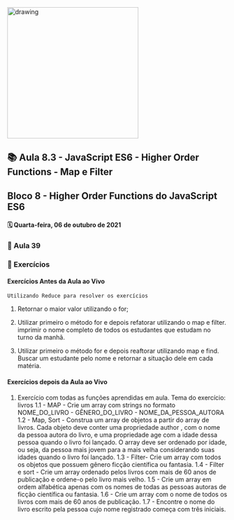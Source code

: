 <img src="https://user-images.githubusercontent.com/87394535/129942939-007fc304-2ac0-431d-b018-685951e5750f.png" alt="drawing" width="300"/>

## 📚 Aula 8.3 - JavaScript ES6 - Higher Order Functions - Map e Filter

## Bloco 8 - Higher Order Functions do JavaScript ES6

#### 🗓️ Quarta-feira, 06 de outubro de 2021

### 📖 Aula 39

### 📓 Exercícios

#### Exercícios Antes da Aula ao Vivo

    Utilizando Reduce para resolver os exercícios

1. Retornar o maior valor utilizando o for;

2. Utilizar primeiro o método for e depois refatorar utilizando o map e filter. imprimir o nome completo de todos os estudantes que estudam no turno da manhã.

3. Utilizar primeiro o método for e depois reaftorar utilizando map e find. Buscar um estudante pelo nome e retornar a situação dele em cada matéria.

#### Exercícios depois da Aula ao Vivo

1. Exercício com todas as funções aprendidas em aula. Tema do exercício: livros
   1.1 - MAP - Crie um array com strings no formato NOME_DO_LIVRO - GÊNERO_DO_LIVRO - NOME_DA_PESSOA_AUTORA
   1.2 - Map, Sort - Construa um array de objetos a partir do array de livros. Cada objeto deve conter uma propriedade author , com o nome da pessoa autora do livro, e uma propriedade age com a idade dessa pessoa quando o livro foi lançado. O array deve ser ordenado por idade, ou seja, da pessoa mais jovem para a mais velha considerando suas idades quando o livro foi lançado.
   1.3 - Filter- Crie um array com todos os objetos que possuem gênero ficção científica ou fantasia.
   1.4 - Filter e sort - Crie um array ordenado pelos livros com mais de 60 anos de publicação e ordene-o pelo livro mais velho.
   1.5 - Crie um array em ordem alfabética apenas com os nomes de todas as pessoas autoras de ficção científica ou fantasia.
   1.6 - Crie um array com o nome de todos os livros com mais de 60 anos de publicação.
   1.7 - Encontre o nome do livro escrito pela pessoa cujo nome registrado começa com três iniciais.
